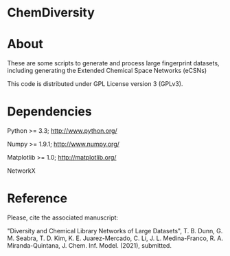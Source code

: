 # ChemDiversity

# About

These are some scripts to generate and process large fingerprint datasets, including generating the Extended Chemical Space Networks (eCSNs)

This code is distributed under GPL License version 3 (GPLv3).

# Dependencies

Python >= 3.3; http://www.python.org/

Numpy >= 1.9.1; http://www.numpy.org/

Matplotlib >= 1.0; http://matplotlib.org/

NetworkX

# Reference

Please, cite the associated manuscript:

"Diversity and Chemical Library Networks of Large Datasets", T. B. Dunn, G. M. Seabra, T. D. Kim, K. E. Juarez-Mercado, C. Li, J. L. Medina-Franco, R. A. Miranda-Quintana, J. Chem. Inf. Model. (2021), submitted.

